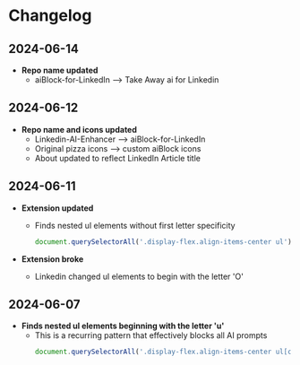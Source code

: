 # Changelog

## 2024-06-14
- **Repo name updated**
    - aiBlock-for-LinkedIn --> Take Away ai for Linkedin


## 2024-06-12

- **Repo name and icons updated**
  - Linkedin-AI-Enhancer --> aiBlock-for-LinkedIn
  - Original pizza icons --> custom aiBlock icons
  - About updated to reflect LinkedIn Article title
    

## 2024-06-11

- **Extension updated**
  - Finds nested ul elements without first letter specificity  
    ```javascript
    document.querySelectorAll('.display-flex.align-items-center ul');
    ```

- **Extension broke**
  - Linkedin changed ul elements to begin with the letter 'O'

## 2024-06-07

- **Finds nested ul elements beginning with the letter 'u'**
  - This is a recurring pattern that effectively blocks all AI prompts  
    ```javascript
    document.querySelectorAll('.display-flex.align-items-center ul[class^="u"]');
    ```
    
